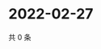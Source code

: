 # 2022-02-27

共 0 条

<!-- BEGIN WEIBO -->
<!-- 最后更新时间 Sun Feb 27 2022 19:12:52 GMT+0800 (China Standard Time) -->

<!-- END WEIBO -->
